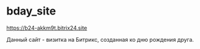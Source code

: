 # bday_site

https://b24-akkm9t.bitrix24.site

Данный сайт - визитка на Битрикс, созданная ко дню рождения друга.
